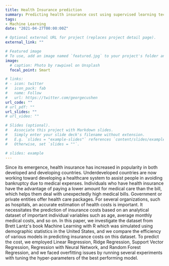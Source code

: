 ```yaml
---
title: Health Insurance prediction
summary: Predicting health insurance cost using supervised learning technique.
tags:
- Machine Learning
date: "2021-04-27T00:00:00Z"

# Optional external URL for project (replaces project detail page).
external_link: ""

# Featured image
# To use, add an image named `featured.jpg` to your project's folder and keep this below section for caption. However, caption is optional. 
image:
  # caption: Photo by rawpixel on Unsplash
  focal_point: Smart

# links:
# - icon: twitter
#   icon_pack: fab
#   name: Follow
#   url: https://twitter.com/georgecushen
url_code: ""
# url_pdf: ""
url_slides: ""
# url_video: ""

# Slides (optional).
#   Associate this project with Markdown slides.
#   Simply enter your slide deck's filename without extension.
#   E.g. `slides = "example-slides"` references `content/slides/example-slides.md`.
#   Otherwise, set `slides = ""`.

# slides: example
---
```


Since its emergence, health insurance has increased in popularity in both developed and developing countries. Underdeveloped countries are now working toward developing a healthcare system to assist people in avoiding bankruptcy due to medical expenses. Individuals who have health insurance have the advantage of paying a lower amount for medical care than the bill, which helps them deal with unexpectedly high medical bills. Government or private entities offer health care packages. For several organizations, such as hospitals, an accurate estimation of health costs is important. It necessitates the prediction of insurance costs based on an analytical dataset of important individual variables such as age, average monthly medical costs, and so on. In this paper, we investigate the dataset from Brett Lantz's book Machine Learning with R which was simulated using demographic statistics in the United States, and we compare the efficiency of various models in predicting insurance costs on this dataset. To predict the cost, we employed Linear Regression, Ridge Regression, Support Vector Regression, Regression with Neural Network, and Random Forest Regression, and we faced overfitting issues by running several experiments with tuning the hyper-parameters of the best performing model.